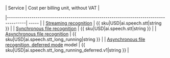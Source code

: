 | Service | Cost per billing unit, without VAT |

|---------------------------------------------------------------------------------------| ----- |
| [Streaming recognition](../../speechkit/stt/streaming.md) | {{ sku|USD|ai.speech.stt|string }} |
| [Synchronous file recognition](../../speechkit/stt/request.md) | {{ sku|USD|ai.speech.stt|string }} |
| [Asynchronous file recognition](../../speechkit/stt/transcribation.md) | {{ sku|USD|ai.speech.stt_long_running|string }} |
| [Asynchronous file recognition, deferred mode](../../speechkit/stt/models#tags) model | {{ sku|USD|ai.speech.stt_long_running_deferred.v1|string }} |
